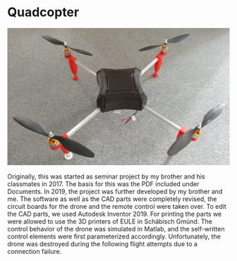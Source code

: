 # Quadcopter
<img src="Doc/Drone.jpeg" alt="Drone">

Originally, this was started  as seminar project by my brother and his classmates in 2017. 
The basis for this was the PDF included under Documents. In 2019, the project was further 
developed by my brother and me. The software as well as the CAD parts were completely revised, 
the circuit boards for the drone and the remote control were taken over. To edit the CAD parts, 
we used Autodesk Inventor 2019. For printing the parts we were allowed to use the 3D printers 
of EULE in Schäbisch Gmünd. The control behavior of the drone was simulated in Matlab, and the 
self-written control elements were first parameterized accordingly. Unfortunately, the drone was
destroyed during the following flight attempts due to a connection failure.
